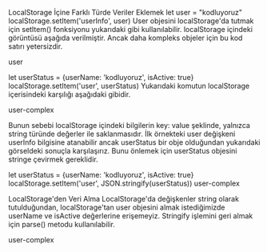 LocalStorage İçine Farklı Türde Veriler Eklemek
let user = "kodluyoruz" 
localStorage.setItem('userInfo', user)
User objesini localStorage'da tutmak için setItem() fonksiyonu yukarıdaki gibi kullanılabilir. localStorage içindeki görüntüsü aşağıda verilmiştir. Ancak daha kompleks objeler için bu kod satırı yetersizdir.

user

let userStatus = {userName: 'kodluyoruz', isActive: true}
localStorage.setItem('user', userStatus)
Yukarıdaki komutun localStorage içerisindeki karşılığı aşağıdaki gibidir.

user-complex

Bunun sebebi localStorage içindeki bilgilerin key: value şeklinde, yalnızca string türünde değerler ile saklanmasıdır. İlk örnekteki user değişkeni userInfo bilgisine atanabilir ancak userStatus bir obje olduğundan yukarıdaki görseldeki sonuçla karşılaşırız. Bunu önlemek için userStatus objesini stringe çevirmek gereklidir.

let userStatus = {userName: 'kodluyoruz', isActive: true}
localStorage.setItem('user', JSON.stringify(userStatus))
user-complex

LocalStorage'den Veri Alma
LocalStorage'da değişkenler string olarak tutulduğundan, localStorage'tan user objesini almak istediğimizde userName ve isActive değerlerine erişemeyiz. Stringify işlemini geri almak için parse() metodu kullanılabilir.

user-complex